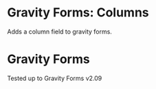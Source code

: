 # Gravity Forms: Columns
Adds a column field to gravity forms.
# Gravity Forms
Tested up to Gravity Forms v2.09

